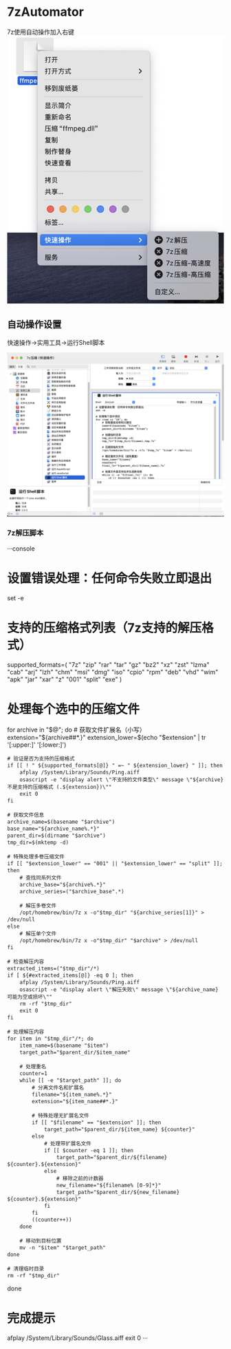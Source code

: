 # 7zAutomator
 7z使用自动操作加入右键
 ![用法](https://github.com/Marspacecraft/7zAutomator/blob/main/pic2.png)   


 ## 自动操作设置  


快速操作->实用工具->运行Shell脚本
 
 ![用法](https://github.com/Marspacecraft/7zAutomator/blob/main/pic.png)   




 ### 7z解压脚本  

 ···console
 # 设置错误处理：任何命令失败立即退出
set -e

# 支持的压缩格式列表（7z支持的解压格式）
supported_formats=(
    "7z" "zip" "rar" "tar" "gz" "bz2" "xz" 
    "zst" "lzma" "cab" "arj" "lzh" "chm" 
    "msi" "dmg" "iso" "cpio" "rpm" "deb"
    "vhd" "wim" "apk" "jar" "xar" "z" 
    "001" "split" "exe"
)

# 处理每个选中的压缩文件
for archive in "$@"; do
    # 获取文件扩展名（小写）
    extension="${archive##*.}"
    extension_lower=$(echo "$extension" | tr '[:upper:]' '[:lower:]')
    
    # 验证是否为支持的压缩格式
    if [[ ! " ${supported_formats[@]} " =~ " ${extension_lower} " ]]; then
		afplay /System/Library/Sounds/Ping.aiff
        osascript -e "display alert \"不支持的文件类型\" message \"${archive} 不是支持的压缩格式 (.${extension})\""
        exit 0
    fi

    # 获取文件信息
    archive_name=$(basename "$archive")
    base_name="${archive_name%.*}"
    parent_dir=$(dirname "$archive")
    tmp_dir=$(mktemp -d)
    
    # 特殊处理多卷压缩文件
    if [[ "$extension_lower" == "001" || "$extension_lower" == "split" ]]; then
        # 查找同系列文件
        archive_base="${archive%.*}"
        archive_series=("$archive_base".*)
        
        # 解压多卷文件
        /opt/homebrew/bin/7z x -o"$tmp_dir" "${archive_series[1]}" > /dev/null
    else
        # 解压单个文件
        /opt/homebrew/bin/7z x -o"$tmp_dir" "$archive" > /dev/null
    fi
    
    # 检查解压内容
    extracted_items=("$tmp_dir"/*)
    if [ ${#extracted_items[@]} -eq 0 ]; then
		afplay /System/Library/Sounds/Ping.aiff
        osascript -e "display alert \"解压失败\" message \"${archive_name} 可能为空或损坏\""
        rm -rf "$tmp_dir"
        exit 0
    fi
    
    # 处理解压内容
    for item in "$tmp_dir"/*; do
        item_name=$(basename "$item")
        target_path="$parent_dir/$item_name"
        
        # 处理重名
        counter=1
        while [[ -e "$target_path" ]]; do
            # 分离文件名和扩展名
            filename="${item_name%.*}"
            extension="${item_name##*.}"
            
            # 特殊处理无扩展名文件
            if [[ "$filename" == "$extension" ]]; then
                target_path="$parent_dir/${item_name} ${counter}"
            else
                # 处理带扩展名文件
                if [[ $counter -eq 1 ]]; then
                    target_path="$parent_dir/${filename} ${counter}.${extension}"
                else
                    # 移除之前的计数器
                    new_filename="${filename% [0-9]*}"
                    target_path="$parent_dir/${new_filename} ${counter}.${extension}"
                fi
            fi
            ((counter++))
        done
        
        # 移动到目标位置
        mv -n "$item" "$target_path"
    done
    
    # 清理临时目录
    rm -rf "$tmp_dir"
done

# 完成提示
afplay /System/Library/Sounds/Glass.aiff
exit 0
···
